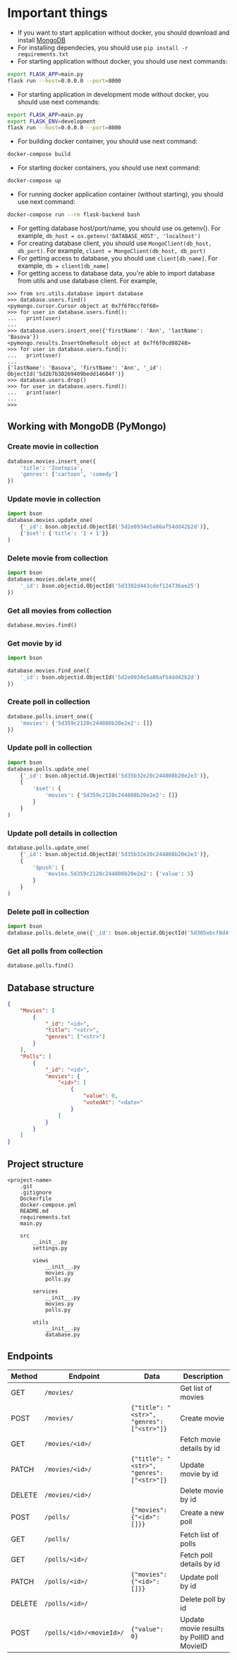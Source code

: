 # Important things

-   If you want to start application without docker, you should download and install [MongoDB](https://www.mongodb.com/download-center/community)
-   For installing dependecies, you should use `pip install -r requirements.txt`
-   For starting application without docker, you should use next commands:

```bash
export FLASK_APP=main.py
flask run --host=0.0.0.0 --port=8000
```

-   For starting application in development mode without docker, you should use next commands:

```bash
export FLASK_APP=main.py
export FLASK_ENV=development
flask run --host=0.0.0.0 --port=8000
```

-   For building docker container, you should use next command:

```bash
docker-compose build
```

-   For starting docker containers, you should use next command:

```bash
docker-compose up
```

-   For running docker application container (without starting), you should use next command:

```bash
docker-compose run --rm flask-backend bash
```

-   For getting database host/port/name, you should use os.getenv(). For example, `db_host = os.getenv('DATABASE_HOST', 'localhost')`
-   For creating database client, you should use `MongoClient(db_host, db_port)`. For example, `client = MongoClient(db_host, db_port)`
-   For getting access to database, you should use `client[db_name]`. For example, `db = client[db_name]`
-   For getting access to database data, you're able to import database from utils and use database client. For example,

```
>>> from src.utils.database import database
>>> database.users.find()
<pymongo.cursor.Cursor object at 0x7f6f0ccf0f60>
>>> for user in database.users.find():
...   print(user)
...
>>> database.users.insert_one({'firstName': 'Ann', 'lastName': 'Basova'})
<pymongo.results.InsertOneResult object at 0x7f6f0cd08248>
>>> for user in database.users.find():
...   print(user)
...
{'lastName': 'Basova', 'firstName': 'Ann', '_id': ObjectId('5d2b7b38269409bedd14604f')}
>>> database.users.drop()
>>> for user in database.users.find():
...   print(user)
...
>>>
```

## Working with MongoDB (PyMongo)

### Create movie in collection

```python
database.movies.insert_one({
    'title': 'Zootopia',
    'genres': ['cartoon', 'comedy']
})
```

### Update movie in collection

```python
import bson
database.movies.update_one(
    {'_id': bson.objectid.ObjectId('5d2e0934e5a86af54dd42b2d')},
    {'$set': {'title': '1 + 1'}}
)
```

### Delete movie from collection

```python
import bson
database.movies.delete_one({
    '_id': bson.objectid.ObjectId('5d3302d443cdef124736ae25')
})
```

### Get all movies from collection

```python
database.movies.find()
```

### Get movie by id

```python
import bson

database.movies.find_one({
    '_id': bson.objectid.ObjectId('5d2e0934e5a86af54dd42b2d')
})
```

### Create poll in collection

```python
database.polls.insert_one({
    'movies': {'5d359c2120c244808b20e2e2': []}
})
```

### Update poll in collection

```python
import bson
database.polls.update_one(
    {'_id': bson.objectid.ObjectId('5d35b32e20c244808b20e2e3')},
    {
        '$set': {
            'movies': {'5d359c2120c244808b20e2e2': []}
        }
    }
)
```

### Update poll details in collection

```python
database.polls.update_one(
    {'_id': bson.objectid.ObjectId('5d35b32e20c244808b20e2e3')},
    {
        '$push': {
            'movies.5d359c2120c244808b20e2e2': {'value': 5}
        }
    }
)
```

### Delete poll in collection

```python
import bson
database.polls.delete_one({'_id': bson.objectid.ObjectId('5d305ebcf8d4f454109cc32e')})
```

### Get all polls from collection

```python
database.polls.find()
```

## Database structure

```json
{
    "Movies": [
        {
            "_id": "<id>",
            "title": "<str>",
            "genres": ["<str>"]
        }
    ],
    "Polls": [
        {
            "_id": "<id>",
            "movies": {
                "<id>": [
                    {
                        "value": 0,
                        "votedAt": "<date>"
                    }
                ]
            }
        }
    ]
}
```

## Project structure

```
<project-name>
    .git
    .gitignore
    Dockerfile
    docker-compose.yml
    README.md
    requirements.txt
    main.py

    src
        __init__.py
        settings.py

        views
            __init__.py
            movies.py
            polls.py

        services
            __init__.py
            movies.py
            polls.py

        utils
            __init__.py
            database.py
```

## Endpoints

| Method | Endpoint                | Data                                      | Description                                |
| ------ | ----------------------- | ----------------------------------------- | ------------------------------------------ |
| GET    | `/movies/`              |                                           | Get list of movies                         |
| POST   | `/movies/`              | `{"title": "<str>", "genres": ["<str>"]}` | Create movie                               |
| GET    | `/movies/<id>/`         |                                           | Fetch movie details by id                  |
| PATCH  | `/movies/<id>/`         | `{"title": "<str>", "genres": ["<str>"]}` | Update movie by id                         |
| DELETE | `/movies/<id>/`         |                                           | Delete movie by id                         |
| POST   | `/polls/`               | `{"movies": {"<id>": []}}`                | Create a new poll                          |
| GET    | `/polls/`               |                                           | Fetch list of polls                        |
| GET    | `/polls/<id>/`          |                                           | Fetch poll details by id                   |
| PATCH  | `/polls/<id>/`          | `{"movies": {"<id>": []}}`                | Update poll by id                          |
| DELETE | `/polls/<id>/`          |                                           | Delete poll by id                          |
| POST   | `/polls/<id>/<movieId>/`| `{"value": 0}`                            | Update movie results by PollID and MovieID |
